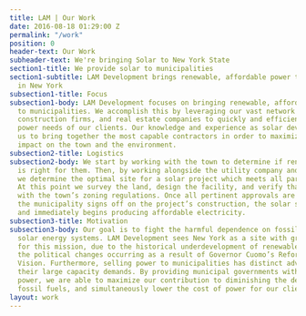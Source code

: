 ```yaml
---
title: LAM | Our Work
date: 2016-08-18 01:29:00 Z
permalink: "/work"
position: 0
header-text: Our Work
subheader-text: We're bringing Solar to New York State
section1-title: We provide solar to municipalities
section1-subtitle: LAM Development brings renewable, affordable power to municipalities
  in New York
subsection1-title: Focus
subsection1-body: LAM Development focuses on bringing renewable, affordable power
  to municipalities. We accomplish this by leveraging our vast network with utilities,
  construction firms, and real estate companies to quickly and efficiently meet the
  power needs of our clients. Our knowledge and experience as solar developers allows
  us to bring together the most capable contractors in order to maximize the positive
  impact on the town and the environment.
subsection2-title: Logistics
subsection2-body: We start by working with the town to determine if renewable energy
  is right for them. Then, by working alongside the utility company and the municipality,
  we determine the optimal site for a solar project which meets all parties’ needs.
  At this point we survey the land, design the facility, and verify that it conforms
  with the town’s zoning regulations. Once all pertinent approvals are achieved and
  the municipality signs off on the project’s construction, the solar system is built
  and immediately begins producing affordable electricity.
subsection3-title: Motivation
subsection3-body: Our goal is to fight the harmful dependence on fossil fuels by building
  solar energy systems. LAM Development sees New York as a site with great potential
  for this mission, due to the historical underdevelopment of renewable energy, and
  the political changes occurring as a result of Governor Cuomo’s Reforming the Energy
  Vision. Furthermore, selling power to municipalities has distinct advantages, chiefly
  their large capacity demands. By providing municipal governments with renewable
  power, we are able to maximize our contribution to diminishing the dependence on
  fossil fuels, and simultaneously lower the cost of power for our clients.
layout: work
---
```


